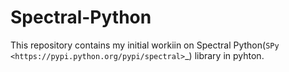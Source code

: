 # Spectral-Python

This repository contains my initial workiin on Spectral Python(`SPy <https://pypi.python.org/pypi/spectral>`_) library in pyhton.
